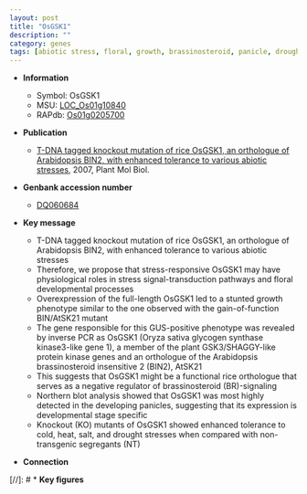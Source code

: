 ```yaml
---
layout: post
title: "OsGSK1"
description: ""
category: genes
tags: [abiotic stress, floral, growth, brassinosteroid, panicle, drought, salt]
---
```


* **Information**  
    + Symbol: OsGSK1  
    + MSU: [LOC_Os01g10840](http://rice.plantbiology.msu.edu/cgi-bin/ORF_infopage.cgi?orf=LOC_Os01g10840)  
    + RAPdb: [Os01g0205700](http://rapdb.dna.affrc.go.jp/viewer/gbrowse_details/irgsp1?name=Os01g0205700)  

* **Publication**  
    + [T-DNA tagged knockout mutation of rice OsGSK1, an orthologue of Arabidopsis BIN2, with enhanced tolerance to various abiotic stresses](http://www.ncbi.nlm.nih.gov/pubmed?term=T-DNA+tagged+knockout+mutation+of+rice+OsGSK1,+an+orthologue+of+Arabidopsis+BIN2,+with+enhanced+tolerance+to+various+abiotic+stresses%5BTitle%5D), 2007, Plant Mol Biol.

* **Genbank accession number**  
    + [DQ060684](http://www.ncbi.nlm.nih.gov/nuccore/DQ060684)

* **Key message**  
    + T-DNA tagged knockout mutation of rice OsGSK1, an orthologue of Arabidopsis BIN2, with enhanced tolerance to various abiotic stresses
    + Therefore, we propose that stress-responsive OsGSK1 may have physiological roles in stress signal-transduction pathways and floral developmental processes
    + Overexpression of the full-length OsGSK1 led to a stunted growth phenotype similar to the one observed with the gain-of-function BIN/AtSK21 mutant
    + The gene responsible for this GUS-positive phenotype was revealed by inverse PCR as OsGSK1 (Oryza sativa glycogen synthase kinase3-like gene 1), a member of the plant GSK3/SHAGGY-like protein kinase genes and an orthologue of the Arabidopsis brassinosteroid insensitive 2 (BIN2), AtSK21
    + This suggests that OsGSK1 might be a functional rice orthologue that serves as a negative regulator of brassinosteroid (BR)-signaling
    + Northern blot analysis showed that OsGSK1 was most highly detected in the developing panicles, suggesting that its expression is developmental stage specific
    + Knockout (KO) mutants of OsGSK1 showed enhanced tolerance to cold, heat, salt, and drought stresses when compared with non-transgenic segregants (NT)

* **Connection**  

[//]: # * **Key figures**  



